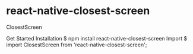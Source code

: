 # react-native-closest-screen
ClosestScreen


Get Started
Installation
$ npm install react-native-closest-screen
Import
$ import ClosestScreen from 'react-native-closest-screen';
